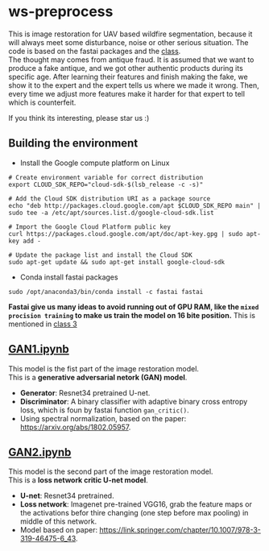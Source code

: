 # ws-preprocess
This is image restoration for UAV based wildfire segmentation, because it will always meet some disturbance, noise or other serious situation. 
The code is based on the fastai packages and the [class](https://course.fast.ai/videos/?lesson=7).  
The thought may comes from antique fraud. It is assumed that we want to produce a fake antique, and we got other authentic products during its specific age. After learning their features and finish making the fake, we show it to the expert and the expert tells us where we made it wrong. Then, every time we adjust more features make it harder for that expert to tell which is counterfeit.  

If you think its interesting, please star us :) 

## Building the environment 
* Install the Google compute platform on Linux
```
# Create environment variable for correct distribution
export CLOUD_SDK_REPO="cloud-sdk-$(lsb_release -c -s)"

# Add the Cloud SDK distribution URI as a package source
echo "deb http://packages.cloud.google.com/apt $CLOUD_SDK_REPO main" | sudo tee -a /etc/apt/sources.list.d/google-cloud-sdk.list

# Import the Google Cloud Platform public key
curl https://packages.cloud.google.com/apt/doc/apt-key.gpg | sudo apt-key add -

# Update the package list and install the Cloud SDK
sudo apt-get update && sudo apt-get install google-cloud-sdk
```
  
* Conda install fastai packages
```
sudo /opt/anaconda3/bin/conda install -c fastai fastai
```
**Fastai give us many ideas to avoid running out of GPU RAM, like the `mixed procision training` to make us train the model on 16 bite position.** This is mentioned in [class 3](https://course.fast.ai/videos/?lesson=3)

## [GAN1.ipynb](https://github.com/qiaolinhan/ws-preprocess/blob/master/GAN1%20.ipynb)
This model is the fist part of the image restoration model.    
This is a **generative adversarial netork (GAN) model**.    
  * **Generator**: Resnet34 pretrained U-net.
  * **Discriminator**: A binary classifier with adaptive binary cross entropy loss, which is foun by fastai function `gan_critic()`.  
  * Using spectral normalization, based on the paper: https://arxiv.org/abs/1802.05957.  
## [GAN2.ipynb](GAN2.ipynb)
This model is the second part of the image restoration model.  
This is a **loss network critic U-net model**.  
  * **U-net**: Resnet34 pretrained.  
  * **Loss network**: Imagenet pre-trained VGG16, grab the feature maps or the activations befor thire changing (one step before max pooling) in middle of this network.  
  * Model based on paper: https://link.springer.com/chapter/10.1007/978-3-319-46475-6_43.



